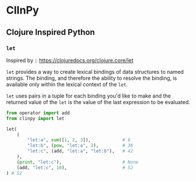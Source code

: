 # ClInPy
## Clojure Inspired Python

### `let`
Inspired by :: https://clojuredocs.org/clojure.core/let

`let` provides a way to create lexical bindings of data structures to named strings. The binding, and therefore the ability to resolve the binding, is available only within the lexical context of the `let`.

`let` uses pairs in a tuple for each binding you'd like to make and the returned value of the `let` is the value of the last expression to be evaluated.

```python
from operator import add
from clinpy import let

let(
    (
        "let:a", sum([1, 2, 3]),            # 6
        "let:b", (pow, "let:a", 2),         # 36
        "let:c", (add, "let:a", "let:b"),   # 42
    ),
    (print, "let:c"),                       # None
    (add, "let:c", 10),                     # 52
) # 52
```
